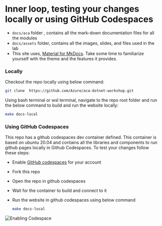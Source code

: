 # Inner loop, testing your changes locally or using GitHub Codespaces

- `docs/aca` folder , contains all the mark-down documentation files for all the modules
- `docs/assets` folder, contains all the images, slides, and files used in the lab
- This site uses, [Material for MkDocs](https://squidfunk.github.io/mkdocs-material/getting-started/). 
Take some time to familiarize yourself with the theme and the features it provides.

### Locally

Checkout the repo locally using below command:

```bash 
git clone  https://github.com/Azure/aca-dotnet-workshop.git
```

Using bash terminal or wsl terminal, navigate to the repo root folder and run the below command to build and run the website locally:

```bash 
make docs-local
```

### Using GitHub Codespaces

This repo has a github codespaces dev container defined. This container is based on ubuntu 20.04 and contains all the libraries and components to run github pages locally in Github Codespaces. To test your changes follow these steps:

- Enable [GitHub codespaces](https://github.com/features/codespaces) for your account
- Fork this repo
- Open the repo in github codespaces
- Wait for the container to build and connect to it
- Run the website in github codespaces using below command
    
  ```bash
  make docs-local
  ```
![Enabling Codespace](../../assets/gifs/codespace.gif)